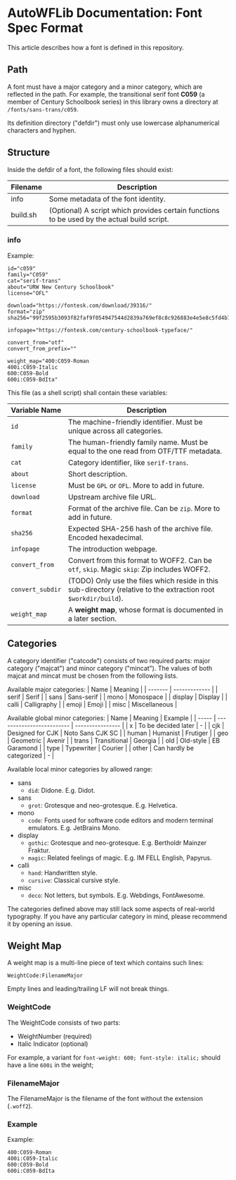 # AutoWFLib Documentation: Font Spec Format

This article describes how a font is defined in this repository.





## Path

A font must have a major category and a minor category, which are reflected in the path.
For example, the transitional serif font **C059** (a member of Century Schoolbook series) in this library
owns a directory at `/fonts/sans-trans/c059`.

Its definition directory ("defdir") must only use lowercase alphanumerical characters and hyphen.


## Structure

Inside the defdir of a font, the following files should exist:

| Filename | Description                                                                                 |
| -------- | ------------------------------------------------------------------------------------------- |
| info     | Some metadata of the font identity.                                                         |
| build.sh | (Optional) A script which provides certain functions to be used by the actual build script. |

### info

Example:

```
id="c059"
family="C059"
cat="serif-trans"
about="URW New Century Schoolbook"
license="OFL"

download="https://fontesk.com/download/39316/"
format="zip"
sha256="99f2595b3093f82faf9f054947544d2839a769ef8c8c926883e4e5e8c5fd4b76"

infopage="https://fontesk.com/century-schoolbook-typeface/"

convert_from="otf"
convert_from_prefix=""

weight_map="400:C059-Roman
400i:C059-Italic
600:C059-Bold
600i:C059-BdIta"
```

This file (as a shell script) shall contain these variables:

| Variable Name    | Description                                                                                                      |
| ---------------- | ---------------------------------------------------------------------------------------------------------------- |
| `id`             | The machine-friendly identifier. Must be unique across all categories.                                           |
| `family`         | The human-friendly family name. Must be equal to the one read from OTF/TTF metadata.                             |
| `cat`            | Category identifier, like `serif-trans`.                                                                         |
| `about`          | Short description.                                                                                               |
| `license`        | Must be `GPL` or `OFL`. More to add in future.                                                                   |
| `download`       | Upstream archive file URL.                                                                                       |
| `format`         | Format of the archive file. Can be `zip`. More to add in future.                                                 |
| `sha256`         | Expected SHA-256 hash of the archive file. Encoded hexadecimal.                                                  |
| `infopage`       | The introduction webpage.                                                                                        |
| `convert_from`   | Convert from this format to WOFF2. Can be `otf`, `skip`. Magic `skip`: Zip includes WOFF2.                       |
| `convert_subdir` | (TODO) Only use the files which reside in this sub-directory (relative to the extraction root `$workdir/build`). |
| `weight_map`     | A **weight map**, whose format is documented in a later section.                                                 |





## Categories

A category identifier ("catcode") consists of two required parts: major category ("majcat") and minor category ("mincat").
The values of both majcat and mincat must be chosen from the following lists.

Available major categories:
| Name    | Meaning       |
| ------- | ------------- |
| serif   | Serif         |
| sans    | Sans-serif    |
| mono    | Monospace     |
| display | Display       |
| calli   | Calligraphy   |
| emoji   | Emoji         |
| misc    | Miscellaneous |

Available global minor categories:
| Name  | Meaning                   | Example          |
| ----- | ------------------------- | ---------------- |
| x     | To be decided later       | -                |
| cjk   | Designed for CJK          | Noto Sans CJK SC |
| human | Humanist                  | Frutiger         |
| geo   | Geometric                 | Avenir           |
| trans | Transitional              | Georgia          |
| old   | Old-style                 | EB Garamond      |
| type  | Typewriter                | Courier          |
| other | Can hardly be categorized | -                |

Available local minor categories by allowed range:
- sans
  - `did`: Didone. E.g. Didot.
- sans
  - `grot`: Grotesque and neo-grotesque. E.g. Helvetica.
- mono
  - `code`: Fonts used for software code editors and modern terminal emulators. E.g. JetBrains Mono.
- display
  - `gothic`: Grotesque and neo-grotesque. E.g. Bertholdr Mainzer Fraktur.
  - `magic`: Related feelings of magic. E.g. IM FELL English, Papyrus.
- calli
  - `hand`: Handwritten style.
  - `cursive`: Classical cursive style.
- misc
  - `deco`: Not letters, but symbols. E.g. Webdings, FontAwesome.

The categories defined above may still lack some aspects of real-world typography.
If you have any particular category in mind, please recommend it by opening an issue.




## Weight Map

A weight map is a multi-line piece of text which contains such lines:

```
WeightCode:FilenameMajor
```

Empty lines and leading/trailing LF will not break things.

### WeightCode

The WeightCode consists of two parts:
- WeightNumber (required)
- Italic Indicator (optional)

For example, a variant for `font-weight: 600; font-style: italic;` should have a line `600i` in the weight;

### FilenameMajor

The FilenameMajor is the filename of the font without the extension (`.woff2`).

### Example

Example:

```
400:C059-Roman
400i:C059-Italic
600:C059-Bold
600i:C059-BdIta
```

